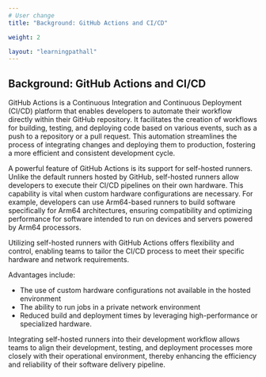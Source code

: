 ```yaml
---
# User change
title: "Background: GitHub Actions and CI/CD"

weight: 2

layout: "learningpathall"
---
```


## Background: GitHub Actions and CI/CD
GitHub Actions is a Continuous Integration and Continuous Deployment (CI/CD) platform that enables developers to automate their workflow directly within their GitHub repository. It facilitates the creation of workflows for building, testing, and deploying code based on various events, such as a push to a repository or a pull request. This automation streamlines the process of integrating changes and deploying them to production, fostering a more efficient and consistent development cycle.

A powerful feature of GitHub Actions is its support for self-hosted runners. Unlike the default runners hosted by GitHub, self-hosted runners allow developers to execute their CI/CD pipelines on their own hardware. This capability is vital when custom hardware configurations are necessary. For example, developers can use Arm64-based runners to build software specifically for Arm64 architectures, ensuring compatibility and optimizing performance for software intended to run on devices and servers powered by Arm64 processors.

Utilizing self-hosted runners with GitHub Actions offers flexibility and control, enabling teams to tailor the CI/CD process to meet their specific hardware and network requirements. 

Advantages include:

* The use of custom hardware configurations not available in the hosted environment
* The ability to run jobs in a private network environment
* Reduced build and deployment times by leveraging high-performance or specialized hardware. 

Integrating self-hosted runners into their development workflow allows teams to align their development, testing, and deployment processes more closely with their operational environment, thereby enhancing the efficiency and reliability of their software delivery pipeline.